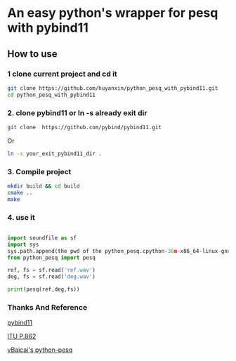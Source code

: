 
# An easy python's wrapper for pesq with pybind11

## How to use 
### 1 clone current project and cd it 
```bash
git clone https://github.com/huyanxin/python_pesq_with_pybind11.git
cd python_pesq_with_pybind11
```

### 2. clone pybind11 or ln -s already exit dir

```bash 
git clone  https://github.com/pybind/pybind11.git
```
Or 

```bash 
ln -s your_exit_pybind11_dir .
```

### 3. Compile project 
```bash 
mkdir build && cd build
cmake ..
make 
```
### 4. use it 

```python

import soundfile as sf
import sys
sys.path.append(the pwd of the python_pesq.cpython-36m-x86_64-linux-gnu.so)
from python_pesq import pesq

ref, fs = sf.read('ref.wav')
deg, fs = sf.read('deg.wav')

print(pesq(ref,deg,fs))

```

### Thanks And Reference
[pybind11](https://github.com/pybind/pybind11.git)

[ITU P.862](https://www.itu.int/rec/T-REC-P.862-200102-I/en)

[vBaicai's python-pesq](https://github.com/vBaiCai/python-pesq)
